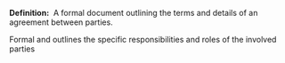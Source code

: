 **Definition:** 
 A formal document outlining the terms and details of an agreement between parties.

Formal and outlines the specific responsibilities and roles of the involved parties